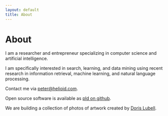 ```yaml
---
layout: default
title: About
---
```


# About

I am a researcher and entrepreneur specializing in computer science and
artificial intelligence.

I am specifically interested in search, learning, and data mining using recent
research in information retrieval, machine learning, and natural language
processing.

Contact me via [peter@helioid.com](peter@helioid.com).

Open source software is available as [pld on github](https://github.com/pld).

We are building a collection of photos of artwork created by [Doris Lubell](http://www.dorislubell.org/).

